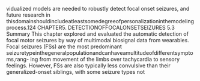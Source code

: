 vidualized models are needed to robustly detect focal onset seizures, and future research in
thisdomainshouldincludeatleastsomedegreeofpersonalizationinthemodelingprocess.124 CHAPTER5. DETECTIONOFFOCALONSETSEIZURES
5.3 Summary
This chapter explored and evaluated the automatic detection of focal motor seizures by way
of multimodal biosignal data from wearables. Focal seizures (FSs) are the most predominant
seizuretypeinthegeneralpopulationandcanhaveamultitudeofdifferentsymptoms,rang-
ing from movement of the limbs over tachycardia to sensory feelings. However, FSs are also
typically less convulsive than their generalized-onset siblings, with some seizure types not